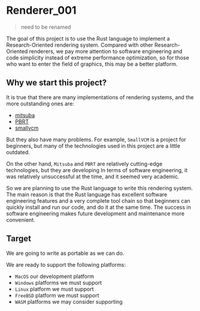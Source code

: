 # Renderer_001
> need to be renamed


The goal of this project is to use the Rust language to implement a Research-Oriented rendering system. Compared with other Research-Oriented renderers, we pay more attention to software engineering and code simplicity instead of extreme performance optimization, so for those who want to enter the field of graphics, this may be a better platform.


## Why we start this project?
It is true that there are many implementations of rendering systems, and the more outstanding ones are:

- [mitsuba](https://www.mitsuba-renderer.org/)
- [PBRT](https://pbr-book.org/)
- [smallvcm](http://www.smallvcm.com/)

But they also have many problems. For example, `SmallVCM` is a project for beginners, but many of the technologies used in this project are a little outdated. 

On the other hand, `Mitsuba` and `PBRT` are relatively cutting-edge technologies, but they are developing In terms of software engineering, it was relatively unsuccessful at the time, and it seemed very academic.

So we are planning to use the Rust language to write this rendering system. The main reason is that the Rust language has excellent software engineering features and a very complete tool chain so that beginners can quickly install and run our code, and do it at the same time. The success in software engineering makes future development and maintenance more convenient.

## Target
We are going to write as portable as we can do.

We are ready to support the following platforms:

- `MacOS` our development platform
- `Windows` platforms we must support
- `Linux` platform we must support
- `FreeBSD` platform we must support
- `WASM` platforms we may consider supporting